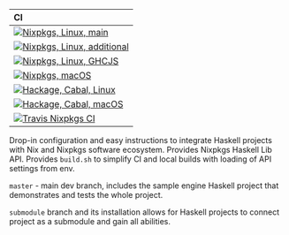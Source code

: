 | CI                                                                                                                                                                                                                                                                             |
| :---                                                                                                                                                                                                                                                                           |
| [![Nixpkgs, Linux, main](https://github.com/Anton-Latukha/haskell-with-nixpkgs/workflows/Nixpkgs,%20Linux,%20main/badge.svg)](https://github.com/Anton-Latukha/haskell-with-nixpkgs/actions?query=branch%3Amaster+workflow%3A%22Nixpkgs%2C+Linux%2C+main%22)                   |
| [![Nixpkgs, Linux, additional](https://github.com/Anton-Latukha/haskell-with-nixpkgs/workflows/Nixpkgs,%20Linux,%20additional/badge.svg)](https://github.com/Anton-Latukha/haskell-with-nixpkgs/actions?query=branch%3Amaster+workflow%3A%22Nixpkgs%2C+Linux%2C+additional%22) |
| [![Nixpkgs, Linux, GHCJS](https://github.com/Anton-Latukha/haskell-with-nixpkgs/workflows/Nixpkgs,%20Linux,%20GHCJS/badge.svg)](https://github.com/Anton-Latukha/haskell-with-nixpkgs/actions?query=branch%3Amaster+workflow%3A%22Nixpkgs%2C+Linux%2C+GHCJS%22)                |
| [![Nixpkgs, macOS](https://github.com/Anton-Latukha/haskell-with-nixpkgs/workflows/Nixpkgs,%20macOS/badge.svg)](https://github.com/Anton-Latukha/haskell-with-nixpkgs/actions?query=branch%3Amaster+workflow%3A%22Nixpkgs%2C+macOS%22)                                         |
| [![Hackage, Cabal, Linux](https://github.com/Anton-Latukha/haskell-with-nixpkgs/workflows/Hackage,%20Cabal,%20Linux/badge.svg)](https://github.com/Anton-Latukha/haskell-with-nixpkgs/actions?query=branch%3Amaster+workflow%3A%22Hackage%2C+Cabal%2C+Linux%22)                |
| [![Hackage, Cabal, macOS](https://github.com/Anton-Latukha/haskell-with-nixpkgs/workflows/Hackage,%20Cabal,%20macOS/badge.svg)](https://github.com/Anton-Latukha/haskell-with-nixpkgs/actions?query=branch%3Amaster+workflow%3A%22Hackage%2C+Cabal%2C+macOS%22)                |
| [![Travis Nixpkgs CI](https://img.shields.io/travis/com/haskell-nix/haskell-with-nixpkgs?label=Travis%20Nixpkgs%20CI&logo=Travis)](https://travis-ci.com/github/haskell-nix/haskell-with-nixpkgs)                                                                                                                                                                       |

Drop-in configuration and easy instructions to integrate Haskell projects with Nix and Nixpkgs software ecosystem.
Provides Nixpkgs Haskell Lib API.
Provides `build.sh` to simplify CI and local builds with loading of API settings from env.

`master` - main dev branch, includes the sample engine Haskell project that demonstrates and tests the whole project.

`submodule` branch and its installation allows for Haskell projects to connect project as a submodule and gain all abilities.

